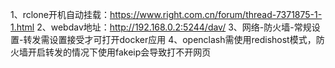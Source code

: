 1、rclone开机自动挂载：https://www.right.com.cn/forum/thread-7371875-1-1.html
2、webdav地址：http://192.168.0.2:5244/dav/
3、网络-防火墙-常规设置-转发需设置接受才可打开docker应用
4、openclash需使用redishost模式，防火墙开启转发的情况下使用fakeip会导致打不开网页
